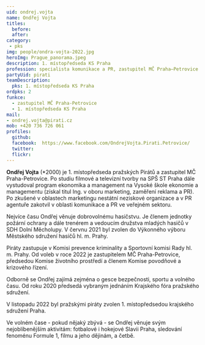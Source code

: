 ```yaml
---
uid: ondrej.vojta
name: Ondřej Vojta
titles:
  before:  
  after:
category:
 - pks
img: people/ondra-vojta-2022.jpg
heroImg: Prague_panorama.jpeg
description: 1. místopředseda KS Praha 
profession: specialista komunikace a PR, zastupitel MČ Praha–Petrovice
partyUid: pirati
teamDescription:
  pks: 1. místopředseda KS Praha
ordpks: 2
funkce:
  - zastupitel MČ Praha-Petrovice
  - 1. místopředseda KS Praha
mail:
- ondrej.vojta@pirati.cz
mob: +420 736 726 061			 
profiles:
  github:       
  facebook:  https://www.facebook.com/OndrejVojta.Pirati.Petrovice/
  twitter: 		  
  flickr:		  
---
```


**Ondřej Vojta** (*2000) je 1. místopředseda pražských Pirátů a zastupitel MČ Praha-Petrovice. Po studiu filmové a televizní tvorby na SPŠ ST Praha dále vystudoval program ekonomika a management na Vysoké škole ekonomie a managementu (získal titul Ing. v oboru marketing, zaměření reklama a PR). Po zkušené v oblastech marketingu nestátní neziskové organizace a v PR agentuře zakotvil v oblasti komunikace a PR ve veřejném sektoru.

Nejvíce času Ondřej věnuje dobrovolnému hasičstvu. Je členem jednotky požární ochrany a dále trenérem a vedoucím družstva mladých hasičů v SDH Dolní Měcholupy. V červnu 2021 byl zvolen do Výkonného výboru Městského sdružení hasičů hl. m. Prahy.

Piráty zastupuje v Komisi prevence kriminality a Sportovní komisi Rady hl. m. Prahy. Od voleb v roce 2022 je zastupitelem MČ Praha-Petrovice, předsedou Komise životního prostředí a členem Komise povodňové a krizového řízení.

Odborně se Ondřej zajímá zejména o gesce bezpečnosti, sportu a volného času. Od roku 2020 předsedá vybraným jednáním Krajského fóra pražského sdružení.

V listopadu 2022 byl pražskými piráty zvolen 1. místopředsedou krajského sdružení Praha.

Ve volném čase - pokud nějaký zbývá - se Ondřej věnuje svým nejoblíbenějším aktivitám: fotbalové i hokejové Slavii Praha, sledování fenoménu Formule 1, filmu a jeho dějinám, a četbě.

